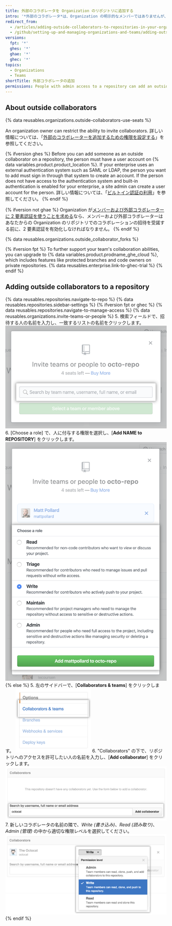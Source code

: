```yaml
---
title: 外部のコラボレータを Organization のリポジトリに追加する
intro: '*外部のコラボレータ*は、Organization の明示的なメンバーではありませんが、Organization の 1 つ以上のリポジトリに読み取り、書き込み、あるいは管理権限を持っている人です。'
redirect_from:
  - /articles/adding-outside-collaborators-to-repositories-in-your-organization
  - /github/setting-up-and-managing-organizations-and-teams/adding-outside-collaborators-to-repositories-in-your-organization
versions:
  fpt: '*'
  ghes: '*'
  ghae: '*'
  ghec: '*'
topics:
  - Organizations
  - Teams
shortTitle: 外部コラボレータの追加
permissions: People with admin access to a repository can add an outside collaborator to the repository.
---
```


## About outside collaborators

{% data reusables.organizations.outside-collaborators-use-seats %}

An organization owner can restrict the ability to invite collaborators. 詳しい情報については、「[外部のコラボレーターを追加するための権限を設定する](/articles/setting-permissions-for-adding-outside-collaborators)」を参照してください。

{% ifversion ghes %}
Before you can add someone as an outside collaborator on a repository, the person must have a user account on {% data variables.product.product_location %}. If your enterprise uses an external authentication system such as SAML or LDAP, the person you want to add must sign in through that system to create an account. If the person does not have access to the authentication system and built-in authentication is enabled for your enterprise, a site admin can create a user account for the person. 詳しい情報については、「[ビルトイン認証の利用](/admin/authentication/authenticating-users-for-your-github-enterprise-server-instance/using-built-in-authentication#inviting-users)」を参照してください。
{% endif %}

{% ifversion not ghae %}
Organization が[メンバーおよび外部コラボレーターに 2 要素認証を使うことを求める](/articles/requiring-two-factor-authentication-in-your-organization)なら、メンバーおよび外部コラボレーターはあなたからの Organization のリポジトリでのコラボレーションの招待を受諾する前に、2 要素認証を有効化しなければなりません。
{% endif %}

{% data reusables.organizations.outside_collaborator_forks %}

{% ifversion fpt %}
To further support your team's collaboration abilities, you can upgrade to {% data variables.product.prodname_ghe_cloud %}, which includes features like protected branches and code owners on private repositories. {% data reusables.enterprise.link-to-ghec-trial %}
{% endif %}

## Adding outside collaborators to a repository

{% data reusables.repositories.navigate-to-repo %}
{% data reusables.repositories.sidebar-settings %}
{% ifversion fpt or ghec %}
{% data reusables.repositories.navigate-to-manage-access %}
{% data reusables.organizations.invite-teams-or-people %}
5. 検索フィールドで、招待する人の名前を入力し、一致するリストの名前をクリックします。 ![リポジトリに招待する人の名前を入力するための検索フィールド](/assets/images/help/repository/manage-access-invite-search-field.png)
6. [Choose a role] で、人に付与する権限を選択し、[**Add NAME to REPOSITORY**] をクリックします。 ![人の権限を選択する](/assets/images/help/repository/manage-access-invite-choose-role-add.png)
{% else %}
5. 左のサイドバーで、[**Collaborators & teams**] をクリックします。 ![コラボレーターと Team がハイライトされたリポジトリ設定サイドバー](/assets/images/help/repository/org-repo-settings-collaborators-and-teams.png)
6. "Collaborators" の下で、リポジトリへのアクセスを許可したい人の名前を入力し、[**Add collaborator**] をクリックします。 ![Octocat のユーザ名が検索フィールドに入力されているコラボレーターセクション](/assets/images/help/repository/org-repo-collaborators-find-name.png)
7. 新しいコラボレータの名前の隣で、*Write (書き込み)*、*Read (読み取り)*、*Admin (管理)* の中から適切な権限レベルを選択してください。 ![リポジトリの権限の選択](/assets/images/help/repository/org-repo-collaborators-choose-permissions.png)
{% endif %}
